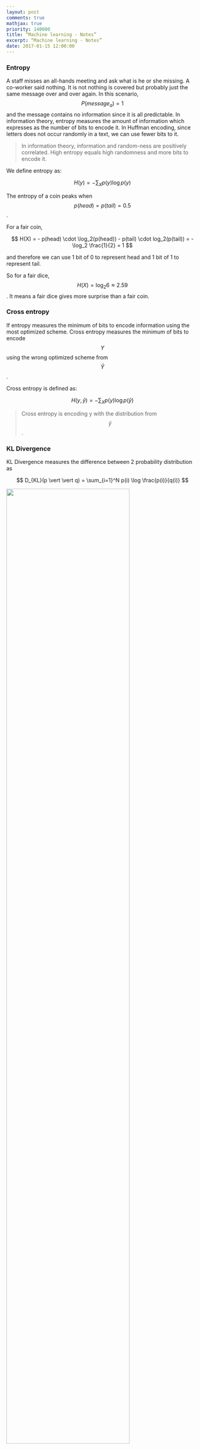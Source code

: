 ```yaml
---
layout: post
comments: true
mathjax: true
priority: 140000
title: “Machine learning - Notes”
excerpt: “Machine learning - Notes”
date: 2017-01-15 12:00:00
---
```


### Entropy

A staff misses an all-hands meeting and ask what is he or she missing. A co-worker said nothing. It is not nothing is covered but probably just the same message over and over again. In this scenario, $$P(message_a)=1$$ and the message contains no information since it is all predictable. In information theory, entropy measures the amount of information which expresses as the number of bits to encode it. In Huffman encoding, since letters does not occur randomly in a text, we can use fewer bits to it.

> In information theory, information and random-ness are positively correlated. High entropy equals high randomness and more bits to encode it.

We define entropy as:

$$
H(y) = - \sum_X p(y) \log p(y)
$$

The entropy of a coin peaks when $$p(head)=p(tail)=0.5$$. 

For a fair coin, 

$$ H(X) = - p(head) \cdot \log_2(p(head)) - p(tail) \cdot log_2(p(tail)) =  - \log_2 \frac{1}{2} = 1 $$ 

and therefore we can use 1 bit of 0 to represent head and 1 bit of 1 to represent tail.

So for a fair dice, $$ H(X) = \log_2 6 \approx 2.59 $$. It means a fair dice gives more surprise than a fair coin.

### Cross entropy

If entropy measures the minimum of bits to encode information using the most optimized scheme. Cross entropy measures the minimum of bits to encode $$Y$$ using the wrong optimized scheme from $$\hat{Y}$$.

Cross entropy is defined as:

$$
H(y, \hat{y}) = - \sum_X p(y) \log p(\hat{y})
$$

> Cross entropy is encoding y with the distribution from $$\hat{y}$$.

### KL Divergence

KL Divergence measures the difference between 2 probability distribution as

$$
D_{KL}(p \vert \vert q) = \sum_{i=1}^N p(i) \log \frac{p(i)}{q(i)} 
$$

<div class="imgcap">
<img src="/assets/ml/kl.png" style="border:none;width:80%">
</div>
Diagram source Wikipedia.

Recall:

$$
\begin{split}
H(p) & = - \sum p \log p \\
H(p, q) & = - \sum p \log q \\
D_{KL}(p \vert \vert q) & = \sum p \log \frac{p}{q} \\
\end{split}
$$

Compute cross entropy:

$$
\begin{split}
H(p, q) & = - \sum p \log q \\
   & = - \sum p \log p + \sum p \log p - \sum p \log q \\
   & = H(p) + \sum p \log \frac{p}{q} \\
   & = H(p) + D_{KL}(p \vert \vert q) 		 
\end{split}
$$

So cross entropy is the sum of entropy and KL-divergence.

$$
\begin{split}
H(p, q) & =  H(p) + D_{KL}(p \vert \vert q) 		 
\end{split}
$$


### Maximum Likelihood Estimation

Maximum Likelihood Estimation (MLE) is the same as minimize KL Divergence:

$$
\begin{split}
\hat\theta & = \arg\max_{\theta} \prod^N_{i=1} p(x_i \vert \theta ) \\
& = \arg\max_{\theta} \sum^N_{i=1} \log p(x_i \vert \theta ) \\
& = \arg\max_{\theta} \frac{1}{N} \sum^N_{i=1} \log p(x_i \vert \theta ) - \frac{1}{N} \sum^N_{i=1} \log p(x_i \vert \theta_0 ) \\
& = \arg\max_{\theta} \sum^N_{i=1} \log \frac {p(x_i \vert \theta )}{p(x_i \vert \theta_0 )} \\
& = \arg\max_{\theta} \sum_{x_i \in X} P(x_i \vert \theta_0) \log \frac {p(x_i \vert \theta )}{p(x_i \vert 
\theta_0 )} \\
& \implies \arg\min_{\theta}  D_{KL}(P(x_i \vert \theta_0) \vert \vert P(x_i \vert \theta)) \\
\end{split}
$$

which $$\theta_0$$ is the ground truth.

$$
\begin{split}
\hat\theta & = \arg\max_{\theta} \sum_{x_i \in X} P(x_i \vert \theta_0) \log \frac {p(x_i \vert \theta )}{p(x_i \vert \theta_0 )} \\
& = \arg\min_{\theta} \sum_{x_i \in X} P(x_i \vert \theta_0) \log p(x_i \vert \theta_0 ) -  P(x_i \vert \theta_0) \log p(x_i \vert \theta ) \\ 
& \implies \arg\min_{\theta} H(real world) - H(model)\\
\end{split}
$$

### Bias and variance

There are two sources of error. The variance is error sensitivity to small changes in the training set. It is often the result of overfitting: powerful model but not enough data. On the other hand, bias happens when the model is not powerful enough to make accurate prediction (underfitting). Usually a high variance but low bias model makes in-consistence prediction when trained with different batches of input. But the average prediction is close to the true value. The orange dots below are predictions make by a deep network. The predictions made by a highly variance model generate predictions widely spread around the true value. A highly variance model make consistence predictions but it is off from the true value.

<div class="imgcap">
<img src="/assets/ml/var.png" style="border:none;width:60%">
</div>

We define bias and variance as:

$$
\begin{split}
bias(\hat\theta) & = \mathbb{E}_{p(D\vert \theta_0)} (\hat\theta) - \theta_0 = \overline\theta - \theta_0 \\
\mathbb{V} (\hat\theta) & = \mathbb{E}_{p(D\vert \theta_0)} (\hat\theta - \overline\theta)^2 \\
\end{split}
$$

Here we proof that the mean square error is actually compose of a bias and a variance.

$$
\begin{split}
MSE & = \mathbb{E} (\hat\theta - \theta_0)^2 \\
& = \mathbb{E} [2 (\overline\theta^2 - \theta_0 \overline\theta - \overline\theta \hat \theta -  \theta_0 \hat\theta) + (\hat\theta - \theta_0)^2] \\
& = \mathbb{E} [\overline\theta^2 - 2 \theta_0 \overline\theta + \overline\theta^2] + \mathbb{E} [\overline\theta^2 - 2 \overline\theta \hat \theta + \overline\theta^2)] \\
 & = (\overline\theta - \theta_0)^2 + \mathbb{E} (\hat\theta - \overline\theta)^2 \\
& = bias(\hat\theta)^2 + \mathbb{V} (\hat\theta) \\
\end{split}
$$

Given:

$$
\begin{split}
& \mathbb{E} (\overline\theta^2 - \theta_0 \overline\theta - \overline\theta \hat \theta -  \theta_0 \hat\theta) \\
& = \overline\theta^2 - \theta_0\overline\theta - \overline\theta^2 - \theta_0\overline\theta \\
& = 0 \\
\end{split}
$$
 
> Simple model has high bias. Overfitting a high complexity model causes high variance.


### Norms
L0-norm (0 if x is 0, otherwise it is 1)

$$
L_0 = \begin{cases}
                        0 \quad \text{ if } x_i = 0 \\
                        1 \quad \text{otherwise}
                    \end{cases}
$$

L1-norm (Manhattan distance)

$$
\begin{split}
L_1 & = \| x \|_1 =  \sum^d_{i=0} \vert x_i \vert  \\
\| x - y \|_1 & =  \sum^d_{i=0} \vert x_i - y_i \vert  \\
\end{split}
$$

L2-norm (Euclidian distance)

$$
\begin{split}
L_2  & = \| x \|_2 = \| x \| =  \sqrt{\sum^d_{i=0} x_i^2}  \\
L_2^2  & =  \sum^d_{i=0} x_i^2 = x^Tx  \\
\| x - y \| & =  \sqrt{\sum^d_{i=0} (x_i - y_i)^2}  \\
\end{split}
$$

Lp-norm

$$
\begin{split}
L_p  & = \| x \|_p =  \sqrt[p]{\sum^d_{i=0} x_i^p}  \\
\end{split}
$$

$$\text{L}_\infty$$-norm

$$
\begin{split}
L_\infty (x) &  =  max(\vert x_i \vert)  \\
\end{split}
$$

### L1 regularization

$$
\begin{split}
J(W) & = \frac{1}{2} \| xw - y \|^2 + \frac{\lambda}{2} \vert w \vert
& = MSE + \text{ regularization cost }
\end{split}
$$

<div class="imgcap">
<img src="/assets/ml/L1.png" style="border:none;width:40%">
</div>

L1 regularization has a tendency to push $$w_i$$ to exactly 0. Therefore, L1-regularization increases the sparsity of $$W$$.


### L2 regularization

$$
\begin{split}
J(W) & = \frac{1}{2} \| xw - y \|^2 + \frac{\lambda}{2} \| w \|^2
& = MSE + \text{ regularization cost }
\end{split}
$$

$$ W^*_a$$ is where regularization cost is 0 and $$ W^*_b $$ is where MSE is minimum. The optimal solution for $$J$$ is where the concentric circle meet with the eclipse. This is the same as minimizing mean square error with the L2-norm constraint.

<div class="imgcap">
<img src="/assets/ml/L2.png" style="border:none;width:40%">
</div>

MSE with L2-regularization is also called **ridge regression**.

### Gaussian distribution/Normal distribution

$$
P(x) = \frac{1}{\sigma\sqrt{2\pi}}e^{-(x - \mu)^{2}/2\sigma^{2} } 
$$

$$
x \sim \mathcal{N}{\left(
\mu 
,
\sigma^2
\right)}
$$

### Binomial distributions

$$
P(x;p,n) = \left( \begin{array}{c} n \\ x \end{array} \right) p^{x}(1 - p)^{n-x}
$$
 
<div class="imgcap">
<img src="/assets/ml/bdist.png" style="border:none;width:50%">
</div>
Source: wiki

The Gaussian distribution is the limiting case for the binomial distribution with:

$$
\begin{split}
\mu & = n p \\
\sigma^2 & = n p (1-p) 
\end{split}
$$

### Poisson Distribution

Assuming a rare event with an event rate $$\lambda$$, the probability of observing x events within an interval $$t$$ is:

$$
P(x) = \frac{e^{-\lambda t} (\lambda t)^x}{x!}
$$

Example: If there were 2 earthquakes per 10 years, what is the chance of having 3 earth quakes in 20 years.

$$
\begin{split}
\lambda t & = 2 \cdot (\frac{20}{10}) = 4 \\
P(x) & = \frac{e^{-\lambda t} (\lambda t)^x}{x!} \\
P(3) & = \frac{e^{-4} \cdot 4^3}{3!}
\end{split}
$$

Given:

$$
\begin{split}
prob. & = p  = \frac{v}{N}  \\
P(x \vert N, p) & = \frac{N!}{x! (N-x)!} p^x(1-p)^{N-x} \\
\end{split}
$$

Proof:

$$
\begin{split}
P(x \vert v) & = \lim_{N\to\infty} P(x|N, v) \\
&= \lim_{N\to\infty} \frac{N!}{x! (N-x)!} (\frac{v}{N})^x(1-\frac{v}{N})^{N-x} \\
&= \lim_{N\to\infty} \frac{N(N-1)\cdots(N-x+1)}{N^x} \frac{v^x}{x!}(1-\frac{v}{N})^N(1-\frac{v}{N})^{-x} \\
&= 1 \cdot \frac{v^x}{x!} \cdot e^{-v} \cdot 1 & \text{Given } v \ll N \\
&= \frac{e^{-v} v^x }{x!}   \\
&= \frac{e^{-\lambda t} (\lambda t)^x }{x!}   & \text{Given }  v = \lambda t \\\\ 
\end{split}
$$

### Beta distribution

The definition of a beta distribution is:

$$
\begin{align} 
P(\theta \vert a, b) = \frac{\theta^{a-1} (1-\theta)^{b-1}} {B(a, b)}
\end{align}
$$

For discret variable, the beta function $$B$$ is defined as:

$$
\begin{align} 
B(a, b) & = \frac{\Gamma(a) \Gamma(b)} {\Gamma(a + b)} \\
\Gamma(a) & = (a-1)!
\end{align}
$$

For continuos variable, the beta function is:

$$
\begin{align} 
B(a, b) = \int^1_0 \theta^{a-1} (1-\theta)^{b-1} d\theta
\end{align}
$$

Here are the beta distribution for different values of a and b. For $$a=b=1$$, the probability is uniformly distributed:  
<div class="imgcap">
<img src="/assets/ml/c1.png" style="border:none;width:20%">
</div>

For $$a=10, b=1$$:
<div class="imgcap">
<img src="/assets/ml/c2.png" style="border:none;width:20%">
</div>

For $$a=1, b=10$$:
<div class="imgcap">
<img src="/assets/ml/c3.png" style="border:none;width:20%">
</div>

For $$a=b=0.5$$:
<div class="imgcap">
<img src="/assets/ml/c4.png" style="border:none;width:20%">
</div>

For $$a=2, b=3$$:
<div class="imgcap">
<img src="/assets/ml/c5.png" style="border:none;width:20%">
</div>

### Probabilities

Basic:

$$
\begin{split}
P(A, B) &= P(B) P(A \vert B) \\
P(A \vert B) &= \frac{P(A, B)}{P(B)} \\
P(A, B \vert C) &= P(A \vert B, C) P(B \vert C) \\ 
\end{split}
$$

Given 2 events $$ x_i, x_j $$ are independent:

$$
\begin{align} 
P(x_i, x_j ) & = P(x_i) P(x_j ) \\
P(x_i, x_j \vert y) & = P(x_i \vert y) P(x_j \vert y) \\
\end{align} 
$$

#### Bayes' theorem

$$
\begin{split}
P(A \vert B) & = \frac{P(B \vert A) P(A)}{P(B)} \\
P(A \vert B) & = \frac{P(B \vert A) P(A)}{\sum^n_i P(B, A_i) } = \frac{P(B \vert A) P(A)}{\sum^n_i P(B, \vert A_i) P(A_i) }
\end{split}
$$

Apply Bayes' theorem to conditional probability

$$
P(A \vert B, C) = \frac{P(B \vert A, C) P(A \vert C)}{ P(B \vert C)}
$$

Proof:

$$
\begin{split}
P(A \vert B,C) & =  \frac{P(B,C \vert A) P(A)} {P(B,C)} \\
& = \frac{P(B \vert A, C) P(C \vert A) P(A)}{P(B,C)} \\ 
& = \frac{P(B \vert A, C) \frac{P(C \vert A) P(A)}{P(C)}}{\frac{P(B,C)}{P(C)}} \\ 
& = \frac{P(B \vert A, C) P(A \vert C)}{ P(B \vert C)} \\
\end{split}
$$

#### Naive Bayes' theorem

Naive Bayes' theorem assume $$ x_i$$ and $$x_j$$ are independent. i.e.

$$
\begin{align} 
P(x_i, x_j \vert y) & = P(x_i \vert y) P(x_j \vert y) \\
\end{align} 
$$

$$
\begin{split}
P(y \vert x_1, x_2, \cdots , x_n) & = \frac{P(x_1, x_2, \cdots , x_n \vert y) P(y)}{P(x_1, x_2, \cdots , x_n)} \\
& = \frac{P(x_1 \vert y) P(x_2 \vert y) \cdots  P(x_n \vert y) P(y)}{P(x_1, x_2, \cdots , x_n)} \\
& \propto P(x_1 \vert y) P(x_2 \vert y) \cdots  P(x_n \vert y) P(y) \\
\end{split}
$$

We often ignore the marginal property (the denominator) in Naive Bayes theorem because it is constant and therefore not important when we are optimizing or comparing the parameters for the model.

### Terms

#### Term frequency–Inverse document frequency (tf-idf)

tf-idf measures the frequency of a term in a document corrected by how common the term in the documents.

Term frequency, Inverse document frequency:

$$
\begin{align} 
tf(t,d) & = \text{Frequency of a term in a document} \\
idf(t) & = \log \frac{\text{number of documents}}{\text{number of documents containing the term }} \\
tf-idf(t, d) & = tf(t,d) \cdot idf(t) \\
\end{align} 
$$

where n is the number of documents and the number of documents containing the term.

#### Skip-gram model and Continuous Bag-of-Words model (CBOW) 

Skip-gram model tries to predict each context word from its target word. For example, in the sentence:

"The quick brown fox jumped over the lazy dog."

The target word "fox" have 2 context words in a bigram model (2-gram). The training data (input, label) will look like: (quick, the), (quick, brown), (brown, quick), (brown, fox).

The continuous bag-of-words is the opposite of Skip-gram model. It predicts the target word from the context word.


